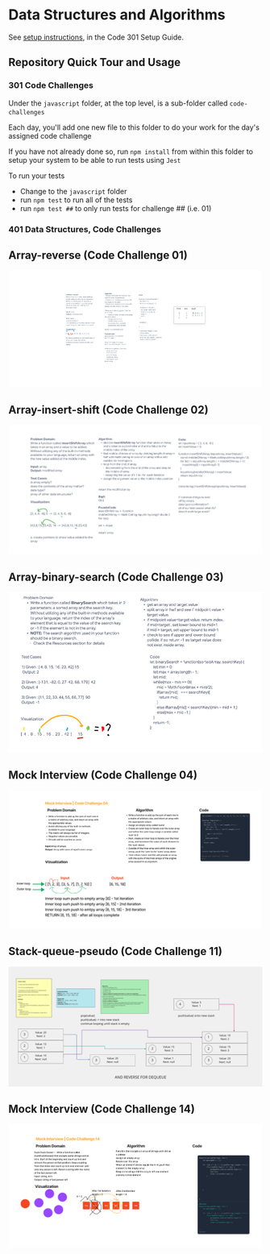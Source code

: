 # Data Structures and Algorithms

See [setup instructions](https://codefellows.github.io/setup-guide/code-301/3-code-challenges), in the Code 301 Setup Guide.

## Repository Quick Tour and Usage

### 301 Code Challenges

Under the `javascript` folder, at the top level, is a sub-folder called `code-challenges`

Each day, you'll add one new file to this folder to do your work for the day's assigned code challenge

If you have not already done so, run `npm install` from within this folder to setup your system to be able to run tests using `Jest`

To run your tests

- Change to the `javascript` folder
- run `npm test` to run all of the tests
- run `npm test ##` to only run tests for challenge ## (i.e. 01)

### 401 Data Structures, Code Challenges

## Array-reverse (Code Challenge 01)

![Array-reverse](images/array-reverse.png)

## Array-insert-shift (Code Challenge 02)

![Array-insert-shift](images/array-insert-shift.png)

## Array-binary-search (Code Challenge 03)

![Array-binary-search](images/array-binary-search.png)

## Mock Interview (Code Challenge 04)

![Mock Interview -- Code Challenge 14](images/mock-interview-code-challenge-04.png)

## Stack-queue-pseudo (Code Challenge 11)

![Stack-queue-pseudo](images/stack-queue-pseudo.png)

## Mock Interview (Code Challenge 14)

![White Board Rubric -- Code Challenge 14](images/white-board-rubric-cc14.png)
